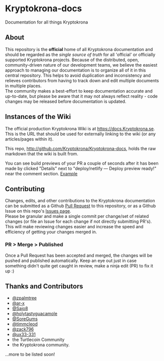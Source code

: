# Kryptokrona-docs
Documentation for all things Kryptokrona

## About
This repository is the **official** home of all Kryptokrona documentation and should be regarded as the *single source of truth* for all 'official' or officially supported Kryptokrona projects. Because of the distributed, open, community-driven nature of our development teams, we believe the easiest approach to managing our documentation is to organize all of it in this central repository. This helps to avoid duplication and inconsistency and relieves contributors from having to track down and edit multiple documents in multiple places.  
The community makes a best-effort to keep documentation accurate and up-to-date, but please be aware that it may not always reflect reality - code changes may be released before documentation is updated.

## Instances of the Wiki

The official production Kryptokrona Wiki is at https://docs.Kryptokrona.se. This is the URL that should be used for externally linking to the wiki (or any articles/pages within it).

This repo, http://github.com/Kryptokrona/Kryptokrona-docs, holds the raw markdown that the wiki is built from.

You can see build previews of your PR a couple of seconds after it has been made by clicked "Details" next to "deploy/netlify — Deploy preview ready!" near the comment section. [Example](https://i.imgur.com/dR0bPlI.png) 
## Contributing

Changes, edits, and other contributions to the Kryptokrona documentation can be submitted as a Github [Pull Request](https://github.com/Kryptokrona/Kryptokrona-docs/pulls) to this repository, or as a Github Issue on this repo's [Issues page](https://github.com/Kryptokrona/Kryptokrona-docs/issues).  
Please be granular and make a single commit per change/set of related changes (or file an Issue for each change if not directly submitting PR's). This will make reviewing changes easier and increase the speed and efficiency of getting your changes merged in.

### PR > Merge > Published

Once a Pull Request has been accepted and merged, the changes will be pushed and published automatically. Keep an eye out just in case something didn't quite get caught in review, make a ninja edit (PR) to fix it up :)
 

## Thanks and Contributors

- [@zpalmtree](https://github.com/zpalmtree/)
- [@ar-x](https://github.com/ar-x/)
- [@Sajo8](https://github.com/Sajo8/)
- [@holytastyguacamole](https://github.com/holytastyguacamole/)
- [@SoreGums](https://github.com/SoreGums/)
- [@timmcleod](https://github.com/timmcleod/)
- [@zack796](https://github.com/zack796/)
- [@ux33-331](https://github.com/ux33-331/)
- the Turtlecoin Community
- the Kryptokrona community.

...more to be listed soon!
